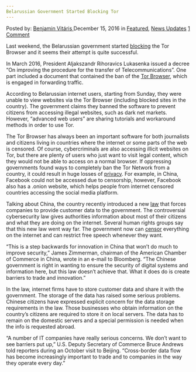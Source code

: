```yaml
---
Belarussian Government Started Blocking Tor
---
```

<article class="post-listing post-16935 post type-post status-publish format-standard has-post-thumbnail hentry  tag-belarussian tag-blocking tag-government tag-started 
    <div class="post-inner">
        <span>Posted by: <a href="https://www.deepdotweb.com/author/benjaminvi/" title="">Benjamin Vitáris </a></span>
    <span>December 15, 2016</span>
    <span>in <a href="https://www.deepdotweb.com/category/deepdot-news/" rel="category tag">Featured</a>, <a href="https://www.deepdotweb.com/category/news-updates/" rel="category tag">News Updates</a></span>
    <span><a href="https://www.deepdotweb.com/2016/12/15/belarussian-government-started-blocking-tor/#comments">1 Comment</a></span>
    </p>
    <div class="clear"></div>
    <div class="entry">
    <p>Last weekend, the Belarussian government started <a href="http://sputnik.by/technology/20161206/1026408605/nachalas-blokirovka-tor-v-belarusi.html">blocking</a> the Tor Browser and it seems their attempt is quite successful.</p>
    <p>In March 2016, President Aljakszandr Rihoravics Lukasenka issued a decree “On improving the procedure for the transfer of Telecommunications&#8221;. One part included a document that contained the ban of the <a href="https://www.deepdotweb.com/tag/tor/">Tor Browser</a>, which is engaged in forwarding traffic.</p>
    <p>According to Belarussian internet users, starting from Sunday, they were unable to view websites via the Tor Browser (including blocked sites in the country). The government claims they banned the software to prevent citizens from accessing illegal websites, such as dark net markets. However, “advanced web users” are sharing tutorials and workaround methods in order to use Tor.</p>
    <p>The Tor Browser has always been an important software for both journalists and citizens living in countries where the internet or some parts of the web is censored. Of course, cybercriminals are also accessing illicit websites on Tor, but there are plenty of users who just want to visit legal content, which they would not be able to access on a normal browser. If oppressing governments found ways to completely ban the Tor Network from a country, it could result in huge losses of <a href="https://www.deepdotweb.com/tag/privacy/">privacy</a>. For example, in China, Facebook could not be accessed due to censorship, however, Facebook also has a .onion website, which helps people from internet censored countries accessing the social media platform.</p>
    <p><a id="post-16935-_gjdgxs"></a> Talking about China, the country recently introduced a new <a href="https://www.deepdotweb.com/2016/11/28/companies-required-give-customer-data-authorities-chinas-new-cybersecurity-law/">law</a> that forces companies to provide customer data to the government. The controversial cybersecurity law gives authorities information about most of their citizens and what they are doing on the internet. Several human rights groups say that this new law went way far. The government now can <a href="https://www.deepdotweb.com/tag/censorship/">censor</a> everything on the internet and can restrict free speech whenever they want.</p>
    <p>“This is a step backwards for innovation in China that won’t do much to improve security,” James Zimmerman, chairman of the American Chamber of Commerce in China, wrote in an e-mail to Bloomberg. “The Chinese government is right in wanting to ensure the security of digital systems and information here, but this law doesn’t achieve that. What it does do is create barriers to trade and innovation.”</p>
    <p>In the law, internet firms have to store customer data and share it with the government. The storage of the data has raised some serious problems. Chinese citizens have expressed explicit concern for the data storage requirements in the law. Those businesses who obtain information on the country’s citizens are required to store it on local servers. The data has to remain on the domestic servers and a special permission is needed when the info is requested abroad.</p>
    <p>“A number of IT companies have really serious concerns. We don’t want to see barriers put up,” U.S. Deputy Secretary of Commerce Bruce Andrews told reporters during an October visit to Beijing. “Cross-border data flow has become increasingly important to trade and to companies in the way they operate every day.”</p>
    </div>
    <span style="display:none"><a href="https://www.deepdotweb.com/tag/belarussian/" rel="tag">belarussian</a> <a href="https://www.deepdotweb.com/tag/blocking/" rel="tag">blocking</a> <a href="https://www.deepdotweb.com/tag/government/" rel="tag">government</a> <a href="https://www.deepdotweb.com/tag/started/" rel="tag">started</a> <a href="https://www.deepdotweb.com/tag/tor/" rel="tag">tor</a></span> <span style="display:none" class="updated">2016-12-15</span>
    <div style="display:none" class="vcard author" itemprop="author" itemscope itemtype="http://schema.org/Person"><strong class="fn" itemprop="name"><a href="https://www.deepdotweb.com/author/benjaminvi/" title="Posts by Benjamin Vitáris" rel="author">Benjamin Vitáris</a></strong></div>
    </div>
</article>

